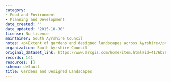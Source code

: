 ```yaml
---
category:
- Food and Environment
- Planning and Development
date_created: ''
date_updated: '2015-10-30'
license: No licence
maintainer: South Ayrshire Council
notes: <p>Extent of gardens and designed landscapes across Ayrshire</p>
organization: South Ayrshire Council
original_dataset_link: https://www.arcgis.com/home/item.html?id=4176b297b0564de59db94477a6865ada
records: 141
resources: []
schema: default
title: Gardens and Designed Landscapes
---
```

